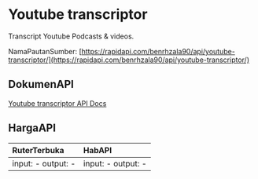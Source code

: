 # Youtube transcriptor

Transcript Youtube Podcasts & videos.

NamaPautanSumber: [https://rapidapi.com/benrhzala90/api/youtube-transcriptor/](https://rapidapi.com/benrhzala90/api/youtube-transcriptor/)

## DokumenAPI

[Youtube transcriptor API Docs](../apis/kl/Youtube_transcriptor.md)

## HargaAPI

| RuterTerbuka | HabAPI |
|:---|:---|
| input: - output: - | input: - output: - |
